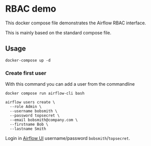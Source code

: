# RBAC demo

This docker compose file demonstrates the Airflow RBAC interface.

This is mainly based on the standard compose file.

## Usage

```
docker-compose up -d
```

### Create first user

With this command you can add a user from the commandline

```
docker compose run airflow-cli bash
```

```
airflow users create \
  --role Admin \
  --username bobsmith \
  --password topsecret \
  --email bobsmith@company.com \
  --firstname Bob \
  --lastname Smith
```

Login in [Airflow UI](localhost:8080) username/password `bobsmith`/`topsecret`.
